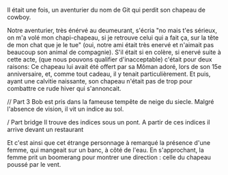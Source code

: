 Il était une fois, un aventurier du nom de Git qui perdit son chapeau de cowboy.

Notre aventurier, très énérvé au deumeurant, s'écria "no mais t'es sérieux, on m'a volé mon chapi-chapeau, si je retrouve celui qui a fait ça, sur la tête de mon chat que je le tue"  (oui, notre ami était très enervé et n'aimait pas beaucoup son animal de compagnie).
S'il était si en colère, si enervé suite à cette acte, (que nous pouvons qualifier d'inacceptable) c'était pour deux raisons: Ce chapeau lui avait été offert par sa Môman adoré, lors de son 15e anniversaire, et, comme tout cadeau, il y tenait particulièrement. Et puis, ayant une calvitie naissante, son chapeau n'était pas de trop pour combattre ce rude hiver qui s'annoncait.

// Part 3
Bob est pris dans la fameuse tempête de neige du siecle.
Malgré l'absence de vision, il vit un indice au sol.

/ Part bridge
Il trouve des indices sous un pont.
A partir de ces indices il arrive devant un restaurant

Et c'est ainsi que cet étrange personnage à remarqué la présence d'une femme, qui mangeait sur un banc, à côté de l'eau.
En s'approchant, la femme prit un boomerang pour montrer une direction : celle du chapeau poussé par le vent.